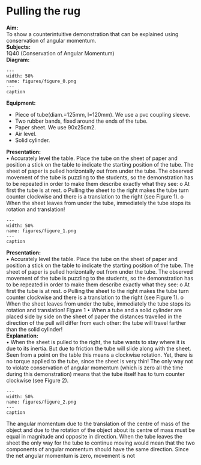 # Pulling the rug 
    
<b> Aim: </b>  
 To show a counterintuitive demonstration that can be explained using conservation of angular momentum.    
<b> Subjects: </b>  
 1Q40 (Conservation of Angular Momentum)   
<b> Diagram: </b>  
   
```{figure} figures/figure_0.png  
---  
width: 50%  
name: figures/figure_0.png  
---  
caption  
``` 
      
<b> Equipment: </b>  
 
 *  Piece of tube(diam.=125mm, l=120mm). We use a pvc coupling sleeve. 
 *  Two rubber bands, fixed around the ends of the tube. 
 *  Paper sheet. We use 90x25cm2. 
 *  Air level. 
 *  Solid cylinder.
     
<b> Presentation: </b>  
 • Accurately level the table. Place the tube on the sheet of paper and position a stick on the table to indicate the starting position of the tube. The sheet of paper is pulled horizontally out from under the tube. The observed movement of the tube is puzzling to the students, so the demonstration has to be repeated in order to make them describe exactly what they see: o At first the tube is at rest. o Pulling the sheet to the right makes the tube turn counter clockwise and there is a translation to the right (see Figure 1).  o When the sheet leaves from under the tube, immediately the tube stops its rotation and translation!    
```{figure} figures/figure_1.png  
---  
width: 50%  
name: figures/figure_1.png  
---  
caption  
``` 
     
<b> Presentation: </b>  
 • Accurately level the table. Place the tube on the sheet of paper and position a stick on the table to indicate the starting position of the tube. The sheet of paper is pulled horizontally out from under the tube. The observed movement of the tube is puzzling to the students, so the demonstration has to be repeated in order to make them describe exactly what they see: o At first the tube is at rest. o Pulling the sheet to the right makes the tube turn counter clockwise and there is a translation to the right (see Figure 1).  o When the sheet leaves from under the tube, immediately the tube stops its rotation and translation!  Figure 1 • When a tube and a solid cylinder are placed side by side on the sheet of paper the distances travelled in the direction of the pull will differ from each other: the tube will travel farther than the solid cylinder!   
<b> Explanation: </b>  
 • When the sheet is pulled to the right, the tube wants to stay where it is due to its inertia. But due to friction the tube will slide along with the sheet. Seen from a point on the table this means a clockwise rotation. Yet, there is no torque applied to the tube, since the sheet is very thin! The only way not to violate conservation of angular momentum (which is zero all the time during this demonstration) means that the tube itself has to turn counter clockwise (see Figure 2).     
```{figure} figures/figure_2.png  
---  
width: 50%  
name: figures/figure_2.png  
---  
caption  
``` 
 The angular momentum due to the translation of the centre of mass of the object and due to the rotation of the object about its centre of mass must be equal in magnitude and opposite in direction. When the tube leaves the sheet the only way for the tube to continue moving would mean that the two components of angular momentum should have the same direction. Since the net angular momentum is zero, movement is not 